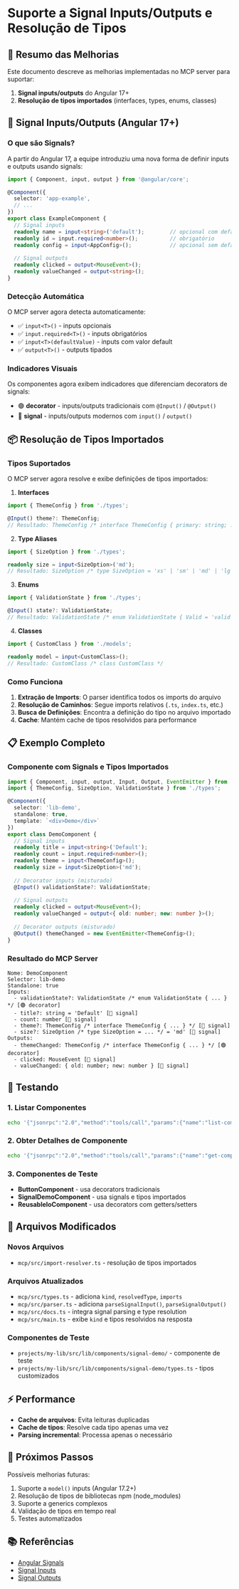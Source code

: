 # Suporte a Signal Inputs/Outputs e Resolução de Tipos

## 🎯 Resumo das Melhorias

Este documento descreve as melhorias implementadas no MCP server para suportar:
1. **Signal inputs/outputs** do Angular 17+
2. **Resolução de tipos importados** (interfaces, types, enums, classes)

## 🔵 Signal Inputs/Outputs (Angular 17+)

### O que são Signals?

A partir do Angular 17, a equipe introduziu uma nova forma de definir inputs e outputs usando signals:

```typescript
import { Component, input, output } from '@angular/core';

@Component({
  selector: 'app-example',
  // ...
})
export class ExampleComponent {
  // Signal inputs
  readonly name = input<string>('default');        // opcional com default
  readonly id = input.required<number>();          // obrigatório
  readonly config = input<AppConfig>();            // opcional sem default
  
  // Signal outputs
  readonly clicked = output<MouseEvent>();
  readonly valueChanged = output<string>();
}
```

### Detecção Automática

O MCP server agora detecta automaticamente:

- ✅ `input<T>()` - inputs opcionais
- ✅ `input.required<T>()` - inputs obrigatórios
- ✅ `input<T>(defaultValue)` - inputs com valor default
- ✅ `output<T>()` - outputs tipados

### Indicadores Visuais

Os componentes agora exibem indicadores que diferenciam decorators de signals:

- 🟢 **decorator** - inputs/outputs tradicionais com `@Input()` / `@Output()`
- 🔵 **signal** - inputs/outputs modernos com `input()` / `output()`

## 📦 Resolução de Tipos Importados

### Tipos Suportados

O MCP server agora resolve e exibe definições de tipos importados:

1. **Interfaces**
```typescript
import { ThemeConfig } from './types';

@Input() theme?: ThemeConfig;
// Resultado: ThemeConfig /* interface ThemeConfig { primary: string; ... } */
```

2. **Type Aliases**
```typescript
import { SizeOption } from './types';

readonly size = input<SizeOption>('md');
// Resultado: SizeOption /* type SizeOption = 'xs' | 'sm' | 'md' | 'lg' | 'xl' */
```

3. **Enums**
```typescript
import { ValidationState } from './types';

@Input() state?: ValidationState;
// Resultado: ValidationState /* enum ValidationState { Valid = 'valid', ... } */
```

4. **Classes**
```typescript
import { CustomClass } from './models';

readonly model = input<CustomClass>();
// Resultado: CustomClass /* class CustomClass */
```

### Como Funciona

1. **Extração de Imports**: O parser identifica todos os imports do arquivo
2. **Resolução de Caminhos**: Segue imports relativos (`.ts`, `index.ts`, etc.)
3. **Busca de Definições**: Encontra a definição do tipo no arquivo importado
4. **Cache**: Mantém cache de tipos resolvidos para performance

## 📋 Exemplo Completo

### Componente com Signals e Tipos Importados

```typescript
import { Component, input, output, Input, Output, EventEmitter } from '@angular/core';
import { ThemeConfig, SizeOption, ValidationState } from './types';

@Component({
  selector: 'lib-demo',
  standalone: true,
  template: `<div>Demo</div>`
})
export class DemoComponent {
  // Signal inputs
  readonly title = input<string>('Default');
  readonly count = input.required<number>();
  readonly theme = input<ThemeConfig>();
  readonly size = input<SizeOption>('md');
  
  // Decorator inputs (misturado)
  @Input() validationState?: ValidationState;
  
  // Signal outputs
  readonly clicked = output<MouseEvent>();
  readonly valueChanged = output<{ old: number; new: number }>();
  
  // Decorator outputs (misturado)
  @Output() themeChanged = new EventEmitter<ThemeConfig>();
}
```

### Resultado do MCP Server

```
Nome: DemoComponent
Selector: lib-demo
Standalone: true
Inputs:
  - validationState?: ValidationState /* enum ValidationState { ... } */ [🟢 decorator]
  - title?: string = 'Default' [🔵 signal]
  - count: number [🔵 signal]
  - theme?: ThemeConfig /* interface ThemeConfig { ... } */ [🔵 signal]
  - size?: SizeOption /* type SizeOption = ... */ = 'md' [🔵 signal]
Outputs:
  - themeChanged: ThemeConfig /* interface ThemeConfig { ... } */ [🟢 decorator]
  - clicked: MouseEvent [🔵 signal]
  - valueChanged: { old: number; new: number } [🔵 signal]
```

## 🧪 Testando

### 1. Listar Componentes

```bash
echo '{"jsonrpc":"2.0","method":"tools/call","params":{"name":"list-components","arguments":{}},"id":1}' | node build/main.js
```

### 2. Obter Detalhes de Componente

```bash
echo '{"jsonrpc":"2.0","method":"tools/call","params":{"name":"get-component","arguments":{"name":"SignalDemoComponent"}},"id":1}' | node build/main.js
```

### 3. Componentes de Teste

- **ButtonComponent** - usa decorators tradicionais
- **SignalDemoComponent** - usa signals e tipos importados
- **ReusableIoComponent** - usa decorators com getters/setters

## 🔧 Arquivos Modificados

### Novos Arquivos
- `mcp/src/import-resolver.ts` - resolução de tipos importados

### Arquivos Atualizados
- `mcp/src/types.ts` - adiciona `kind`, `resolvedType`, `imports`
- `mcp/src/parser.ts` - adiciona `parseSignalInput()`, `parseSignalOutput()`
- `mcp/src/docs.ts` - integra signal parsing e type resolution
- `mcp/src/main.ts` - exibe `kind` e tipos resolvidos na resposta

### Componentes de Teste
- `projects/my-lib/src/lib/components/signal-demo/` - componente de teste
- `projects/my-lib/src/lib/components/signal-demo/types.ts` - tipos customizados

## ⚡ Performance

- **Cache de arquivos**: Evita leituras duplicadas
- **Cache de tipos**: Resolve cada tipo apenas uma vez
- **Parsing incremental**: Processa apenas o necessário

## 🚀 Próximos Passos

Possíveis melhorias futuras:

1. Suporte a `model()` inputs (Angular 17.2+)
2. Resolução de tipos de bibliotecas npm (node_modules)
3. Suporte a generics complexos
4. Validação de tipos em tempo real
5. Testes automatizados

## 📚 Referências

- [Angular Signals](https://angular.io/guide/signals)
- [Signal Inputs](https://angular.io/guide/signal-inputs)
- [Signal Outputs](https://angular.io/guide/signal-outputs)

